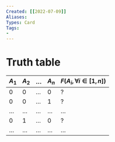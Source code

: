 ```yaml
---
Created: [[2022-07-09]]
Aliases: 
Types: Card
Tags: 
- 
---
```

# Truth table
| $A_1$   | $A_2$   | $\dots$ | $A_n$   | $F(A_i, \forall i\in [1, n])$ |
| ------- | ------- | ------- | ------- | -------- |
| 0       | 0       | $\dots$ | 0       | ?        |
| 0       | 0       | $\dots$ | 1       | ?        |
| $\dots$ | $\dots$ | $\dots$ | $\dots$ | $\dots$  |
| 0       | 1       | $\dots$ | 0       | ?        |
| $\dots$ | $\dots$ | $\dots$ | $\dots$ | $\dots$  |
